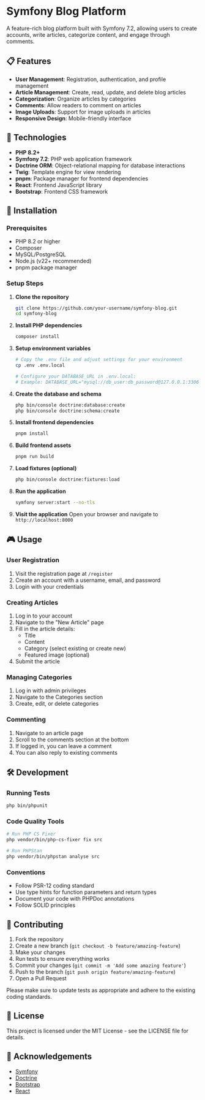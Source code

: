 # Symfony Blog Platform

A feature-rich blog platform built with Symfony 7.2, allowing users to create accounts, write articles, categorize content, and engage through comments.

## 📋 Features

- **User Management**: Registration, authentication, and profile management
- **Article Management**: Create, read, update, and delete blog articles
- **Categorization**: Organize articles by categories
- **Comments**: Allow readers to comment on articles
- **Image Uploads**: Support for image uploads in articles
- **Responsive Design**: Mobile-friendly interface

## 🔧 Technologies

- **PHP 8.2+**
- **Symfony 7.2**: PHP web application framework
- **Doctrine ORM**: Object-relational mapping for database interactions
- **Twig**: Template engine for view rendering
- **pnpm**: Package manager for frontend dependencies
- **React**: Frontend JavaScript library
- **Bootstrap**: Frontend CSS framework

## 🚀 Installation

### Prerequisites

- PHP 8.2 or higher
- Composer
- MySQL/PostgreSQL
- Node.js (v22+ recommended)
- pnpm package manager

### Setup Steps

1. **Clone the repository**
   ```bash
   git clone https://github.com/your-username/symfony-blog.git
   cd symfony-blog
   ```

2. **Install PHP dependencies**
   ```bash
   composer install
   ```

3. **Setup environment variables**
   ```bash
   # Copy the .env file and adjust settings for your environment
   cp .env .env.local
   
   # Configure your DATABASE_URL in .env.local:
   # Example: DATABASE_URL="mysql://db_user:db_password@127.0.0.1:3306/symfony_blog?serverVersion=8.0"
   ```

4. **Create the database and schema**
   ```bash
   php bin/console doctrine:database:create
   php bin/console doctrine:schema:create
   ```

5. **Install frontend dependencies**
   ```bash
   pnpm install
   ```

6. **Build frontend assets**
   ```bash
   pnpm run build
   ```

7. **Load fixtures (optional)**
   ```bash
   php bin/console doctrine:fixtures:load
   ```

8. **Run the application**
   ```bash
   symfony server:start --no-tls
   ```

9. **Visit the application**
   Open your browser and navigate to `http://localhost:8000`

## 🎮 Usage

### User Registration

1. Visit the registration page at `/register`
2. Create an account with a username, email, and password
3. Login with your credentials

### Creating Articles

1. Log in to your account
2. Navigate to the "New Article" page
3. Fill in the article details:
   - Title
   - Content
   - Category (select existing or create new)
   - Featured image (optional)
4. Submit the article

### Managing Categories

1. Log in with admin privileges
2. Navigate to the Categories section
3. Create, edit, or delete categories

### Commenting

1. Navigate to an article page
2. Scroll to the comments section at the bottom
3. If logged in, you can leave a comment
4. You can also reply to existing comments

## 🛠️ Development

### Running Tests

```bash
php bin/phpunit
```

### Code Quality Tools

```bash
# Run PHP CS Fixer
php vendor/bin/php-cs-fixer fix src

# Run PHPStan
php vendor/bin/phpstan analyse src
```

### Conventions

- Follow PSR-12 coding standard
- Use type hints for function parameters and return types
- Document your code with PHPDoc annotations
- Follow SOLID principles

## 🤝 Contributing

1. Fork the repository
2. Create a new branch (`git checkout -b feature/amazing-feature`)
3. Make your changes
4. Run tests to ensure everything works
5. Commit your changes (`git commit -m 'Add some amazing feature'`)
6. Push to the branch (`git push origin feature/amazing-feature`)
7. Open a Pull Request

Please make sure to update tests as appropriate and adhere to the existing coding standards.

## 📜 License

This project is licensed under the MIT License - see the LICENSE file for details.

## 🙏 Acknowledgements

- [Symfony](https://symfony.com/)
- [Doctrine](https://www.doctrine-project.org/)
- [Bootstrap](https://getbootstrap.com/)
- [React](https://reactjs.org/)

